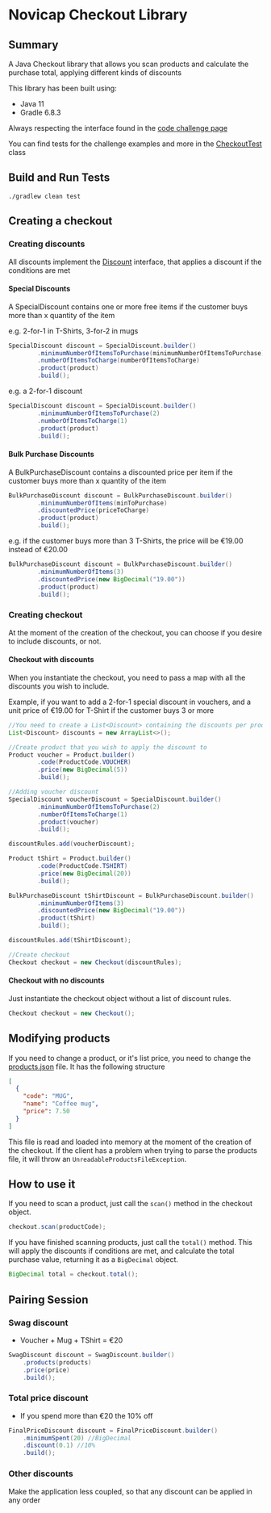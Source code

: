 # Novicap Checkout Library

## Summary

A Java Checkout library that allows you scan products and calculate the purchase total, applying different
kinds of discounts

This library has been built using:
- Java 11
- Gradle 6.8.3

Always respecting the interface found in the [code challenge page](https://novicap.com/en/code-challenge/)

You can find tests for the challenge examples and more in the [CheckoutTest](./lib/src/test/java/com/novicap/checkout/CheckoutTest.java) class 

## Build and Run Tests

```shell
./gradlew clean test
```

## Creating a checkout

### Creating discounts

All discounts implement the [Discount](./lib/src/main/java/com/novicap/checkout/model/Discount.java) interface, that applies
a discount if the conditions are met

#### Special Discounts

A SpecialDiscount contains one or more free items if the customer buys more than x quantity of the item

e.g. 2-for-1 in T-Shirts, 3-for-2 in mugs

```java
SpecialDiscount discount = SpecialDiscount.builder()
        .minimumNumberOfItemsToPurchase(minimumNumberOfItemsToPurchase)
        .numberOfItemsToCharge(numberOfItemsToCharge)
        .product(product)
        .build();
```

e.g. a 2-for-1 discount

```java
SpecialDiscount discount = SpecialDiscount.builder()
        .minimumNumberOfItemsToPurchase(2)
        .numberOfItemsToCharge(1)
        .product(product)
        .build();
```

#### Bulk Purchase Discounts

A BulkPurchaseDiscount contains a discounted price per item if the customer buys more than x quantity of the item

```java
BulkPurchaseDiscount discount = BulkPurchaseDiscount.builder()
        .minimumNumberOfItems(minToPurchase)
        .discountedPrice(priceToCharge)
        .product(product)
        .build();
```

e.g. if the customer buys more than 3 T-Shirts, the price will be €19.00 instead of €20.00

```java
BulkPurchaseDiscount discount = BulkPurchaseDiscount.builder()
        .minimumNumberOfItems(3)
        .discountedPrice(new BigDecimal("19.00"))
        .product(product)
        .build();
```

### Creating checkout

At the moment of the creation of the checkout, you can choose if you desire to include discounts, or not.

#### Checkout with discounts

When you instantiate the checkout, you need to pass a map with all the discounts you wish to include.

Example, if you want to add a 2-for-1 special discount in vouchers, and a unit price of €19.00 for T-Shirt if the
customer buys 3 or more

```java
//You need to create a List<Discount> containing the discounts per product
List<Discount> discounts = new ArrayList<>();

//Create product that you wish to apply the discount to
Product voucher = Product.builder()
        .code(ProductCode.VOUCHER)
        .price(new BigDecimal(5))
        .build();

//Adding voucher discount
SpecialDiscount voucherDiscount = SpecialDiscount.builder()
        .minimumNumberOfItemsToPurchase(2)
        .numberOfItemsToCharge(1)
        .product(voucher)
        .build();

discountRules.add(voucherDiscount);

Product tShirt = Product.builder()
        .code(ProductCode.TSHIRT)
        .price(new BigDecimal(20))
        .build();

BulkPurchaseDiscount tShirtDiscount = BulkPurchaseDiscount.builder()
        .minimumNumberOfItems(3)
        .discountedPrice(new BigDecimal("19.00"))
        .product(tShirt)
        .build();

discountRules.add(tShirtDiscount);

//Create checkout
Checkout checkout = new Checkout(discountRules);
```

#### Checkout with no discounts

Just instantiate the checkout object without a list of discount rules.

```java
Checkout checkout = new Checkout();
```

## Modifying products

If you need to change a product, or it's list price, you need to change
the [products.json](./lib/src/main/resources/products.json) file. It has the following structure

```json
[
  {
    "code": "MUG",
    "name": "Coffee mug",
    "price": 7.50
  }
]
```

This file is read and loaded into memory at the moment of the creation of the checkout. If the client has a problem when
trying to parse the products file, it will throw an `UnreadableProductsFileException`.

## How to use it

If you need to scan a product, just call the `scan()` method in the checkout object.

```java
checkout.scan(productCode);
```

If you have finished scanning products, just call the `total()` method. This will apply the discounts if conditions are met,
and calculate the total purchase value, returning it as a `BigDecimal` object.
```java
BigDecimal total = checkout.total();
```

## Pairing Session
### Swag discount
- Voucher + Mug + TShirt = €20

```java
SwagDiscount discount = SwagDiscount.builder()
    .products(products)
    .price(price)
    .build();
```
  
### Total price discount
- If you spend more than €20 the 10% off

```java
FinalPriceDiscount discount = FinalPriceDiscount.builder()
    .minimumSpent(20) //BigDecimal
    .discount(0.1) //10%
    .build();
```
  
### Other discounts
Make the application less coupled, so that any discount can be applied in any order